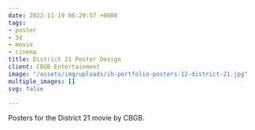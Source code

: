```yaml
---
date: 2022-11-19 06:29:57 +0000
tags:
- poster
- 3d
- movie
- cinema
title: District 21 Poster Design
client: CBGB Entertainment
image: "/assets/img/uploads/ih-portfolio-posters-12-district-21.jpg"
multiple_images: []
svg: false

---
```

Posters for the District 21 movie by CBGB.